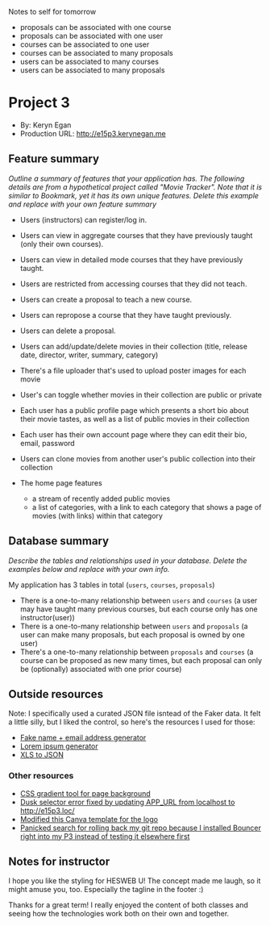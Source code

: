 Notes to self for tomorrow
+ proposals can be associated with one course
+ proposals can be associated with one user
+ courses can be associated to one user
+ courses can be associated to many proposals
+ users can be associated to many courses
+ users can be associated to many proposals

# Project 3
+ By: Keryn Egan
+ Production URL: <http://e15p3.kerynegan.me>


## Feature summary
*Outline a summary of features that your application has. The following details are from a hypothetical project called "Movie Tracker". Note that it is similar to Bookmark, yet it has its own unique features. Delete this example and replace with your own feature summary*

+ Users (instructors) can register/log in.
+ Users can view in aggregate courses that they have previously taught (only their own courses).
+ Users can view in detailed mode courses that they have previously taught.
+ Users are restricted from accessing courses that they did not teach.
+ Users can create a proposal to teach a new course.
+ Users can repropose a course that they have taught previously.
+ Users can delete a proposal. 


+ Users can add/update/delete movies in their collection (title, release date, director, writer, summary, category)
+ There's a file uploader that's used to upload poster images for each movie
+ User's can toggle whether movies in their collection are public or private
+ Each user has a public profile page which presents a short bio about their movie tastes, as well as a list of public movies in their collection
+ Each user has their own account page where they can edit their bio, email, password
+ Users can clone movies from another user's public collection into their collection
+ The home page features
  + a stream of recently added public movies
  + a list of categories, with a link to each category that shows a page of movies (with links) within that category

  
## Database summary
*Describe the tables and relationships used in your database. Delete the examples below and replace with your own info.*

My application has 3 tables in total (`users`, `courses`, `proposals`)

+ There is a one-to-many relationship between `users` and `courses` 
  (a user may have taught many previous courses, but each course only has one instructor(user))
+ There is a one-to-many relationship between `users` and `proposals` 
  (a user can make many proposals, but each proposal is owned by one user)
+ There's a one-to-many relationship between `proposals` and `courses` 
  (a course can be proposed as new many times, but each proposal can only be (optionally) associated with one prior course)

## Outside resources
Note: I specifically used a curated JSON file isntead of the Faker data. It felt a little silly, but I liked the control, so here's the resources I used for those:
+ [Fake name + email address generator](https://homepage.net/name_generator/)
+ [Lorem ipsum generator](https://www.freeformatter.com/lorem-ipsum-generator.html)
+ [XLS to JSON](https://beautifytools.com/excel-to-json-converter.php)

### Other resources
+ [CSS gradient tool for page background](https://cssgradient.io/)
+ [Dusk selector error fixed by updating APP_URL from localhost to http://e15p3.loc/ ](https://stackoverflow.com/questions/48567518/laravel-dusk-nosuchelementexception-unable-to-locate-element)
+ [Modified this Canva template for the logo](https://www.canva.com/templates/EADhqLkLnzk-green-and-blue-community-college-logo/)
+ [Panicked search for rolling back my git repo because I installed Bouncer right into my P3 instead of testing it elsewhere first](https://stackoverflow.com/questions/4114095/how-do-i-revert-a-git-repository-to-a-previous-commit)



## Notes for instructor
I hope you like the styling for HESWEB U! The concept made me laugh, so it might amuse you, too. Especially the tagline in the footer :)

Thanks for a great term! I really enjoyed the content of both classes and seeing how the technologies work both on their own and together. 